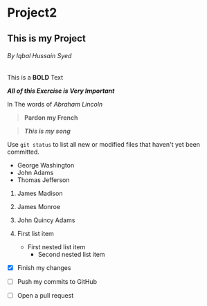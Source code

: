 # Project2


## This is my Project 

###### By Iqbal Hussain Syed

This is a **BOLD** Text 

***All of this Exercise is Very Important***

In The words of *Abraham Lincoln*

> **Pardon my French**

> ***This is my song***

Use `git status` to list all new or modified files that haven't yet been committed.


- George Washington
- John Adams
- Thomas Jefferson

1. James Madison
2. James Monroe
3. John Quincy Adams

1. First list item
   - First nested list item
     - Second nested list item

- [x] Finish my changes
- [ ] Push my commits to GitHub
- [ ] Open a pull request







